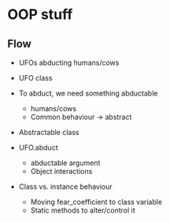 # OOP stuff

## Flow

- UFOs abducting humans/cows

- UFO class
- To abduct, we need something abductable
  - humans/cows
  - Common behaviour -> abstract
- Abstractable class
- UFO.abduct
  - abductable argument
  - Object interactions
- Class vs. instance behaviour
  - Moving fear_coefficient to class variable
  - Static methods to alter/control it